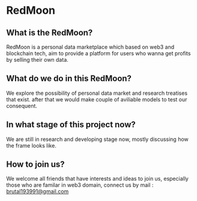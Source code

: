 # RedMoon
## What is the RedMoon?
RedMoon is a personal data marketplace which based on web3 and blockchain tech, aim to provide a platform for users who wanna get profits by selling their own data.

## What do we do in this RedMoon?
We explore the possibility of personal data market and research treatises that exist. after that we would make couple of aviliable models to test our consequent.

## In what stage of this project now?
We are still in research and developing stage now, mostly discussing how the frame looks like.

## How to join us?
We welcome all friends that have interests and ideas to join us, especially those who are familar in web3 domain, connect us by mail : brutal193991@gmail.com


